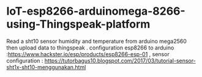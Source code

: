 # IoT-esp8266-arduinomega-8266-using-Thingspeak-platform
Read a sht10 sensor humidity and temperature from arduino mega2560 then upload data to thingspeak . configuration esp8266 to arduino :https://www.hackster.io/esp/products/esp8266-esp-01 , sensor configuration : https://tutorbagus10.blogspot.com/2017/03/tutorial-sensor-sht1x-sht10-menggunakan.html
